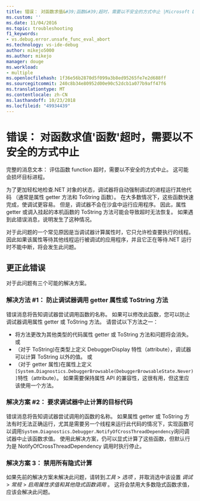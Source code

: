 ```yaml
---
title: 错误： 对函数求值&#39;函数&#39;超时，需要以不安全的方式中止 |Microsoft Docs
ms.custom: ''
ms.date: 11/04/2016
ms.topic: troubleshooting
f1_keywords:
- vs.debug.error.unsafe_func_eval_abort
ms.technology: vs-ide-debug
author: mikejo5000
ms.author: mikejo
manager: douge
ms.workload:
- multiple
ms.openlocfilehash: 1f36e56b2870d5f099a3b8ed95265fe7e2d688ff
ms.sourcegitcommit: 240c8b34e80952d00e90c52dcb1a077b9aff47f6
ms.translationtype: MT
ms.contentlocale: zh-CN
ms.lasthandoff: 10/23/2018
ms.locfileid: "49934439"
---
```

# <a name="error-evaluating-the-function-39function39-timed-out-and-needed-to-be-aborted-in-an-unsafe-way"></a>错误： 对函数求值&#39;函数&#39;超时，需要以不安全的方式中止

完整的消息文本： 评估函数 function 超时，需要以不安全的方式中止。 这可能会损坏目标进程。 

为了更加轻松地检查.NET 对象的状态，调试器将自动强制调试的进程运行其他代码 （通常是属性 getter 方法和 ToString 函数）。 在大多数情况下，这些函数快速完成，使调试更容易。 但是，调试器不会在沙盒中运行应用程序。 因此，属性 getter 或调入挂起的本机函数的 ToString 方法可能会导致超时无法恢复。 如果遇到此错误消息，说明发生了这种情况。
 
对于此问题的一个常见原因是当调试器计算属性时，它只允许检查要执行的线程。 因此如果该属性等待其他线程运行被调试的应用程序，并且它正在等待.NET 运行时不能中断，将会发生此问题。
 
## <a name="to-correct-this-error"></a>更正此错误
 
对于此问题有三个可能的解决方案。
 
### <a name="solution-1-prevent-the-debugger-from-calling-the-getter-property-or-tostring-method"></a>解决方法 #1： 防止调试器调用 getter 属性或 ToString 方法
 
错误消息将告知调试器尝试调用函数的名称。 如果可以修改此函数，您可以防止调试器调用属性 getter 或 ToString 方法。 请尝试以下方法之一：
 
* 将方法更改为其他类型的代码属性 getter 或 ToString 方法和问题将会消失。
    或
* （对于 ToString)在类型上定义 DebuggerDisplay 特性（attribute），调试器可以计算 ToString 以外的值。
    或
* （对于 getter 属性)在属性上定义 `[System.Diagnostics.DebuggerBrowsable(DebuggerBrowsableState.Never)]`特性（attribute）。 如果需要保持属性 API 的兼容性，这很有用，但这里应该使用一个方法。
### <a name="solution-2-have-the-target-code-ask-the-debugger-to-abort-the-evaluation"></a>解决方案 #2： 要求调试器中止计算的目标代码
 
错误消息将告知调试器尝试调用的函数的名称。 如果属性 getter 或 ToString 方法有时无法正确运行，尤其是需要另一个线程来运行此代码的情况下，实现函数可以调用`System.Diagnostics.Debugger.NotifyOfCrossThreadDependency`询问调试器中止该函数求值。 使用此解决方案，仍可以显式计算了这些函数，但默认行为是 NotifyOfCrossThreadDependency 调用时执行停止。
 
### <a name="solution-3-disable-all-implicit-evaluation"></a>解决方案 3： 禁用所有隐式计算
 
如果先前的解决方案未解决此问题，请转到*工具* > *选项* ，并取消选中该设置 *调试* >  *常规* > *启用属性求值和其他隐式函数调用* 。 这将会禁用大多数隐式函数求值，应该会解决此问题。



  
